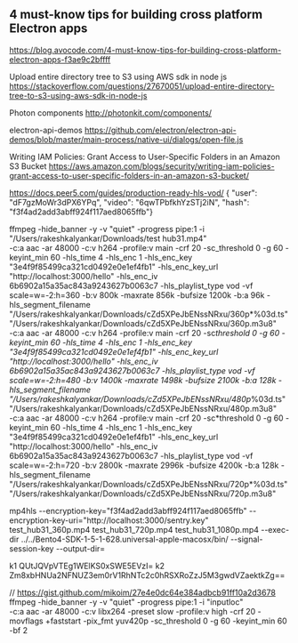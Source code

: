 ## 4 must-know tips for building cross platform Electron apps

https://blog.avocode.com/4-must-know-tips-for-building-cross-platform-electron-apps-f3ae9c2bffff

Upload entire directory tree to S3 using AWS sdk in node js
https://stackoverflow.com/questions/27670051/upload-entire-directory-tree-to-s3-using-aws-sdk-in-node-js

Photon components
http://photonkit.com/components/

electron-api-demos
https://github.com/electron/electron-api-demos/blob/master/main-process/native-ui/dialogs/open-file.js

Writing IAM Policies: Grant Access to User-Specific Folders in an Amazon S3 Bucket
https://aws.amazon.com/blogs/security/writing-iam-policies-grant-access-to-user-specific-folders-in-an-amazon-s3-bucket/

https://docs.peer5.com/guides/production-ready-hls-vod/
{ "user": "dF7gzMoWr3dPX6YPq", "video": "6qwTPbfkhYzSTj2iN", "hash": "f3f4ad2add3abff924f117aed8065ffb"}

ffmpeg -hide_banner -y -v "quiet" -progress pipe:1 -i "/Users/rakeshkalyankar/Downloads/test hub31.mp4" \
-c:a aac -ar 48000 -c:v h264 -profile:v main -crf 20 -sc_threshold 0 -g 60 -keyint_min 60 -hls_time 4 -hls_enc 1 -hls_enc_key "3e4f9f85499ca321cd0492e0e1ef4fb1" -hls_enc_key_url "http://localhost:3000/hello" -hls_enc_iv 6b6902a15a35ac843a9243627b0063c7 -hls_playlist_type vod -vf scale=w=-2:h=360 -b:v 800k -maxrate 856k -bufsize 1200k -b:a 96k -hls_segment_filename "/Users/rakeshkalyankar/Downloads/cZd5XPeJbENssNRxu/360p*%03d.ts" "/Users/rakeshkalyankar/Downloads/cZd5XPeJbENssNRxu/360p.m3u8" \
-c:a aac -ar 48000 -c:v h264 -profile:v main -crf 20 -sc*threshold 0 -g 60 -keyint_min 60 -hls_time 4 -hls_enc 1 -hls_enc_key "3e4f9f85499ca321cd0492e0e1ef4fb1" -hls_enc_key_url "http://localhost:3000/hello" -hls_enc_iv 6b6902a15a35ac843a9243627b0063c7 -hls_playlist_type vod -vf scale=w=-2:h=480 -b:v 1400k -maxrate 1498k -bufsize 2100k -b:a 128k -hls_segment_filename "/Users/rakeshkalyankar/Downloads/cZd5XPeJbENssNRxu/480p*%03d.ts" "/Users/rakeshkalyankar/Downloads/cZd5XPeJbENssNRxu/480p.m3u8" \
-c:a aac -ar 48000 -c:v h264 -profile:v main -crf 20 -sc*threshold 0 -g 60 -keyint_min 60 -hls_time 4 -hls_enc 1 -hls_enc_key "3e4f9f85499ca321cd0492e0e1ef4fb1" -hls_enc_key_url "http://localhost:3000/hello" -hls_enc_iv 6b6902a15a35ac843a9243627b0063c7 -hls_playlist_type vod -vf scale=w=-2:h=720 -b:v 2800k -maxrate 2996k -bufsize 4200k -b:a 128k -hls_segment_filename "/Users/rakeshkalyankar/Downloads/cZd5XPeJbENssNRxu/720p\*%03d.ts" "/Users/rakeshkalyankar/Downloads/cZd5XPeJbENssNRxu/720p.m3u8"

mp4hls --encryption-key="f3f4ad2add3abff924f117aed8065ffb" --encryption-key-uri="http://localhost:3000/sentry.key" test_hub31_360p.mp4 test_hub31_720p.mp4 test_hub31_1080p.mp4 --exec-dir ../../Bento4-SDK-1-5-1-628.universal-apple-macosx/bin/ --signal-session-key --output-dir=<output-dir>

k1
QUtJQVpVTEg1WElKS0xSWE5EVzI=
k2
Zm8xbHNUa2NFNUZ3em0rV1RhNTc2c0hRSXRoZzJ5M3gwdVZaektkZg==

// https://gist.github.com/mikoim/27e4e0dc64e384adbcb91ff10a2d3678
ffmpeg -hide_banner -y -v "quiet" -progress pipe:1 -i "inputloc" \
-c:a aac -ar 48000 -c:v libx264 -preset slow -profile:v high -crf 20 -movflags +faststart -pix_fmt yuv420p -sc_threshold 0 -g 60 -keyint_min 60 -bf 2
